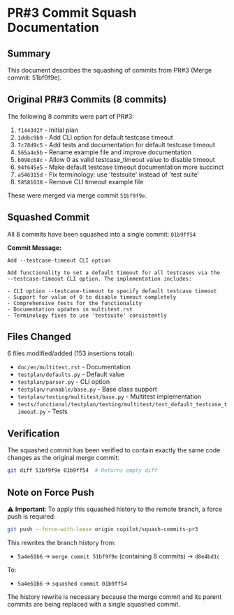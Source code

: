 # PR#3 Commit Squash Documentation

## Summary

This document describes the squashing of commits from PR#3 (Merge commit: 51bf9f9e).

## Original PR#3 Commits (8 commits)

The following 8 commits were part of PR#3:

1. `f144342f` - Initial plan
2. `1ddbc9b9` - Add CLI option for default testcase timeout
3. `7c78d9c5` - Add tests and documentation for default testcase timeout
4. `565a4e5b` - Rename example file and improve documentation  
5. `b098c68c` - Allow 0 as valid testcase_timeout value to disable timeout
6. `94f645e5` - Make default testcase timeout documentation more succinct
7. `a546315d` - Fix terminology: use 'testsuite' instead of 'test suite'
8. `58581038` - Remove CLI timeout example file

These were merged via merge commit `51bf9f9e`.

## Squashed Commit

All 8 commits have been squashed into a single commit: `01b9ff54`

**Commit Message:**
```
Add --testcase-timeout CLI option

Add functionality to set a default timeout for all testcases via the
--testcase-timeout CLI option. The implementation includes:

- CLI option --testcase-timeout to specify default testcase timeout
- Support for value of 0 to disable timeout completely
- Comprehensive tests for the functionality
- Documentation updates in multitest.rst
- Terminology fixes to use 'testsuite' consistently
```

## Files Changed

6 files modified/added (153 insertions total):
- `doc/en/multitest.rst` - Documentation  
- `testplan/defaults.py` - Default value
- `testplan/parser.py` - CLI option
- `testplan/runnable/base.py` - Base class support
- `testplan/testing/multitest/base.py` - Multitest implementation
- `tests/functional/testplan/testing/multitest/test_default_testcase_timeout.py` - Tests

## Verification

The squashed commit has been verified to contain exactly the same code changes as the original merge commit:
```bash
git diff 51bf9f9e 01b9ff54  # Returns empty diff
```

## Note on Force Push

⚠️ **Important**: To apply this squashed history to the remote branch, a force push is required:
```bash
git push --force-with-lease origin copilot/squash-commits-pr3
```

This rewrites the branch history from:
- `5a4e61b6` → `merge commit 51bf9f9e` (containing 8 commits) → `d8e4bd1c`

To:
- `5a4e61b6` → `squashed commit 01b9ff54`

The history rewrite is necessary because the merge commit and its parent commits are being replaced with a single squashed commit.
